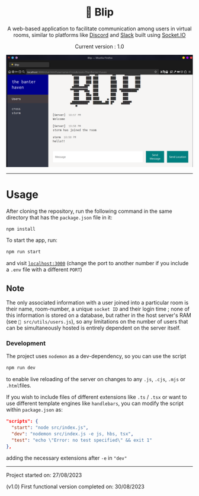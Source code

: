 <div align="center">
<h1>📣 Blip</h1>

A web-based application to facilitate communication among users
in virtual rooms, similar to platforms like
[Discord](https://discord.com/) and
[Slack](https://slack.com/intl/en-in) built
using [Socket.IO](https://socket.io/)

Current version : 1.0

![Blip](./images/screenshot.png)

</div>

---

# Usage

After cloning the repository, run the following command in the same directory
that has the `package.json` file in it:

```zsh
npm install
```

To start the app, run:

```zsh
npm run start
```

and visit [`localhost:3000`](http://localhost:3000/)
(change the port to another number if
you include a `.env` file with a different `PORT`)

## Note

The only associated information with a user joined into a
particular room is their name, room-number, a unique `socket ID`
and their login time ; none of this information is stored on a database,
but rather in the host server's RAM (see `📁 src/utils/users.js`), so
any limitations on the number of users that can be simultaneously hosted
is entirely dependent on the server itself.

### Development

The project uses `nodemon` as a dev-dependency, so you can use the
script

```zsh
npm run dev
```

to enable live reloading of the server on changes to any `.js`, `.cjs`, `.mjs`
or `.html`files.

If you wish to include files of different extensions like `.ts` / `.tsx` or want
to use different template engines like `handlebars`, you can modify
the script within `package.json` as:

```json
"scripts": {
  "start": "node src/index.js",
  "dev": "nodemon src/index.js -e js, hbs, tsx",
  "test": "echo \"Error: no test specified\" && exit 1"
},
```

adding the necessary extensions after `-e` in `"dev"`

---
Project started on: 27/08/2023

(v1.0) First functional version completed on: 30/08/2023
